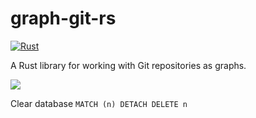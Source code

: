 # graph-git-rs

[![Rust](https://github.com/avrabe/graph-git-rs/actions/workflows/rust.yml/badge.svg)](https://github.com/avrabe/graph-git-rs/actions/workflows/rust.yml)

A Rust library for working with Git repositories as graphs.

<img src="./graph.svg">

Clear database
`MATCH (n) DETACH DELETE n`
